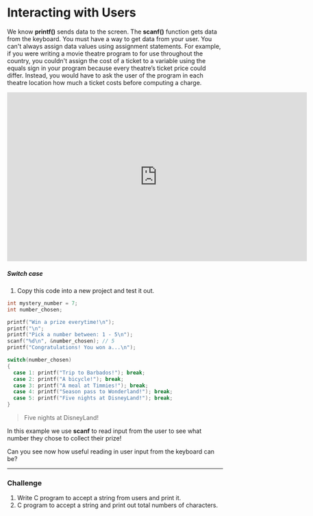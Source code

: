 # Interacting with Users

We know **printf()** sends data to the screen. The **scanf()** function gets data from the keyboard. You must have a way to get data from your user. You can't always assign data values using assignment statements. For example, if you were writing a movie theatre program to for use throughout the country, you couldn't assign the cost of a ticket to a variable using the equals sign in your program because every theatre’s ticket price could differ. Instead, you would have to ask the user of the program in each theatre location how much a ticket costs before computing a charge.

<iframe width="700" height="394" src="https://www.youtube.com/embed/898jx2GHZHo" frameborder="0" allowfullscreen></iframe>

##### Switch case

1. Copy this code into a new project and test it out.

```c
int mystery_number = 7;
int number_chosen;

printf("Win a prize everytime!\n");
printf("\n";
printf("Pick a number between: 1 - 5\n");
scanf("%d\n", &number_chosen); // 5
printf("Congratulations! You won a...\n");

switch(number_chosen)
{
  case 1: printf("Trip to Barbados!"); break;
  case 2: printf("A bicycle!"); break;
  case 3: printf("A meal at Timmies!"); break;
  case 4: printf("Season pass to Wonderland!"); break;
  case 5: printf("Five nights at DisneyLand!"); break;
}
```
> Five nights at DisneyLand!

In this example we use **scanf** to read input from the user to see what number they chose to collect their prize!

Can you see now how useful reading in user input from the keyboard can be?

----
### Challenge

1. Write C program to accept a string from users and print it.
2. C program to accept a string and print out total numbers of characters.
